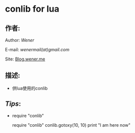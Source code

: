 conlib for lua
===========

## 作者:
Author: *Wener*

E-mail: *wenermail(at)gmail.com*

Site: [Blog.wener.me](http://blog.wener.me)

## 描述:
* 供lua使用的conlib

## *Tips*:
* require "conlib"

	require "conlib"
	conlib.gotoxy(10, 10)
	print "I am here now"

